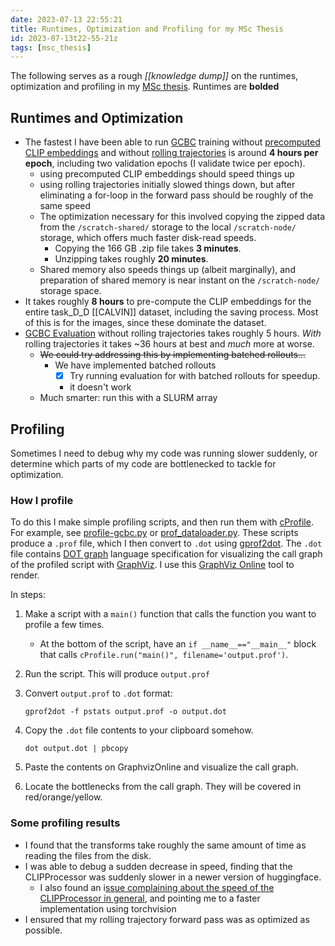 ```yaml
---
date: 2023-07-13 22:55:21
title: Runtimes, Optimization and Profiling for my MSc Thesis
id: 2023-07-13t22-55-21z
tags: [msc_thesis]
---
```


The following serves as a rough _[[knowledge dump]]_ on the runtimes,
optimization and profiling in my [MSc thesis](./2023-07-10t14-32-02z.md).
Runtimes are **bolded**

## Runtimes and Optimization

- The fastest I have been able to run [GCBC](./2023-07-11t10-17-09z.md) training
  without [precomputed CLIP embeddings](./2023-07-13t00-50-10z.md) and without
  [rolling trajectories](./2023-07-11t12-33-17z.md) is around **4 hours per
  epoch**, including two validation epochs (I validate twice per epoch).
  - using precomputed CLIP embeddings should speed things up
  - using rolling trajectories initially slowed things down, but after
    eliminating a for-loop in the forward pass should be roughly of the same
    speed
  - The optimization necessary for this involved copying the zipped data from
    the `/scratch-shared/` storage to the local `/scratch-node/` storage, which
    offers much faster disk-read speeds.
    - Copying the 166 GB .zip file takes **3 minutes**.
    - Unzipping takes roughly **20 minutes**.
  - Shared memory also speeds things up (albeit marginally), and preparation of
    shared memory is near instant on the `/scratch-node/` storage space.
- It takes roughly **8 hours** to pre-compute the CLIP embeddings for the entire
  task_D_D [[CALVIN]] dataset, including the saving process. Most of this is for
  the images, since these dominate the dataset.
- [GCBC Evaluation](./2023-07-11t10-52-26z.md) without rolling trajectories
  takes roughly 5 hours. _With_ rolling trajectories it takes ~36 hours at best
  and _much_ more at worse.
  - ~~We could try addressing this by implementing batched rollouts...~~
    - We have implemented batched rollouts
      - [x] Try running evaluation for with batched rollouts for speedup.
      - it doesn't work
  - Much smarter: run this with a SLURM array

## Profiling

Sometimes I need to debug why my code was running slower suddenly, or determine
which parts of my code are bottlenecked to tackle for optimization.

### How I profile

To do this I make simple profiling scripts, and then run them with
[cProfile](https://docs.python.org/3/library/profile.html). For example, see
[profile-gcbc.py](https://github.com/thesofakillers/thesis/blob/main/src/nlgoals/run/profile-gcbc.py)
or
[prof_dataloader.py](https://github.com/thesofakillers/thesis/blob/main/src/nlgoals/data/calvin/repo/code/prof_dataloader.py).
These scripts produce a `.prof` file, which I then convert to `.dot` using
[gprof2dot](https://github.com/jrfonseca/gprof2dot). The `.dot` file contains
[DOT graph](https://www.graphviz.org/doc/info/lang.html) language specification
for visualizing the call graph of the profiled script with
[GraphViz](https://www.graphviz.org/). I use this
[GraphViz Online](https://dreampuf.github.io/GraphvizOnline/) tool to render.

In steps:

1. Make a script with a `main()` function that calls the function you want to
   profile a few times.
   - At the bottom of the script, have an `if __name__=="__main__"` block that
     calls `cProfile.run("main()", filename='output.prof')`.
2. Run the script. This will produce `output.prof`
3. Convert `output.prof` to `.dot` format:

   ```terminal
   gprof2dot -f pstats output.prof -o output.dot
   ```

4. Copy the `.dot` file contents to your clipboard somehow.

   ```terminal
   dot output.dot | pbcopy
   ```

5. Paste the contents on GraphvizOnline and visualize the call graph.
6. Locate the bottlenecks from the call graph. They will be covered in
   red/orange/yellow.

### Some profiling results

- I found that the transforms take roughly the same amount of time as reading
  the files from the disk.
- I was able to debug a sudden decrease in speed, finding that the CLIPProcessor
  was suddenly slower in a newer version of huggingface.
  - I also found an
    i[ssue complaining about the speed of the CLIPProcessor in general](https://github.com/huggingface/transformers/issues/13991),
    and pointing me to a faster implementation using torchvision
- I ensured that my rolling trajectory forward pass was as optimized as
  possible.
